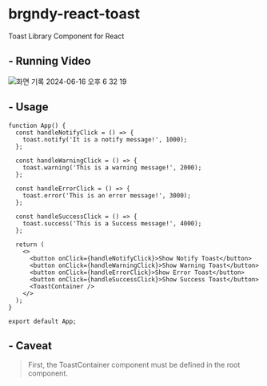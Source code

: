 # brgndy-react-toast

Toast Library Component for React

## - Running Video

![화면 기록 2024-06-16 오후 6 32 19](https://github.com/brgndyy/brgndy-toast/assets/109535991/65133562-6055-47af-aa14-e2a7ff5583c9)

## - Usage

```tsx
function App() {
  const handleNotifyClick = () => {
    toast.notify('It is a notify message!', 1000);
  };

  const handleWarningClick = () => {
    toast.warning('This is a warning message!', 2000);
  };

  const handleErrorClick = () => {
    toast.error('This is an error message!', 3000);
  };

  const handleSuccessClick = () => {
    toast.success('This is a Success message!', 4000);
  };

  return (
    <>
      <button onClick={handleNotifyClick}>Show Notify Toast</button>
      <button onClick={handleWarningClick}>Show Warning Toast</button>
      <button onClick={handleErrorClick}>Show Error Toast</button>
      <button onClick={handleSuccessClick}>Show Success Toast</button>
      <ToastContainer />
    </>
  );
}

export default App;
```

## - Caveat

> First, the ToastContainer component must be defined in the root component.
